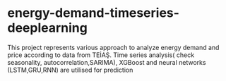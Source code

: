 # energy-demand-timeseries-deeplearning
This project represents various approach to analyze energy demand and price according to data from TEİAŞ. 
Time series analysis( check seasonality, autocorrelation,SARIMA), XGBoost and neural networks (LSTM,GRU,RNN) are utilised for prediction 
